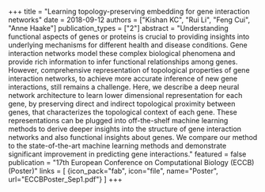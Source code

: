 +++
title = "Learning topology-preserving embedding for gene interaction networks"
date = 2018-09-12
authors = ["Kishan KC", "Rui Li", "Feng Cui", "Anne Haake"]
publication_types = ["2"]
abstract = "Understanding functional aspects of genes or proteins is crucial to providing insights into underlying mechanisms for different health and disease conditions. Gene interaction networks model these complex biological phenomena and provide rich information to infer functional relationships among genes. However, comprehensive representation of topological properties of gene interaction networks, to achieve more accurate inference of new gene interactions, still remains a challenge. Here, we describe a deep neural network architecture to learn lower dimensional representation for each gene, by preserving direct and indirect topological proximity between genes, that characterizes the topological context of each gene. These representations can be plugged into off-the-shelf machine learning methods to derive deeper insights into the structure of gene interaction networks and also functional insights about genes. We compare our method to the state-of-the-art machine learning methods and demonstrate significant improvement in predicting gene interactions."
featured = false
publication = "17th European Conference on Computational Biology (ECCB) (Poster)"
links = [
{icon_pack="fab", icon="file", name="Poster", url="ECCBPoster_Sep1.pdf"}
]
+++

